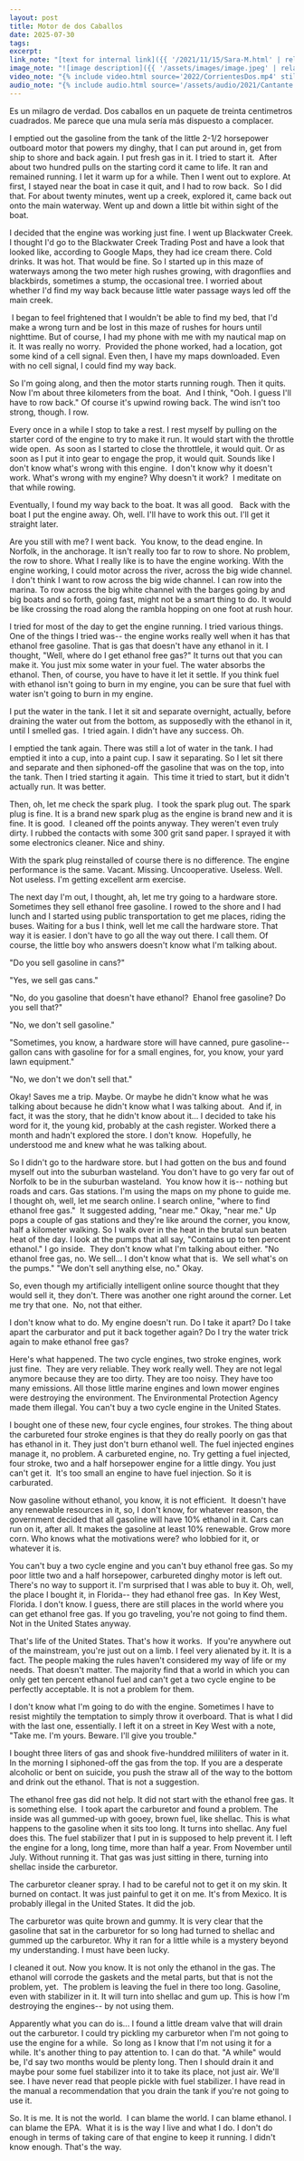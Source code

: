 ```yaml
---
layout: post
title: Motor de dos Caballos
date: 2025-07-30
tags:
excerpt:
link_note: "[text for internal link]({{ '/2021/11/15/Sara-M.html' | relative_url }})"
image_note: "![image description]({{ '/assets/images/image.jpeg' | relative_url }})"
video_note: "{% include video.html source='2022/CorrientesDos.mp4' still='2022/CostaRica/CorrientesUno.png' %}"
audio_note: "{% include audio.html source='/assets/audio/2021/Cantante.m4a' %}"
---
```


Es un milagro de verdad. Dos caballos en un paquete de treinta centimetros
cuadrados. Me parece que una mula sería más dispuesto a complacer.

I emptied out the gasoline from the tank of the little 2-1/2 horsepower
outboard motor that powers my dinghy, that I can put around in, get from
ship to shore and back again. I put fresh
gas in it. I tried to start it.  After about two hundred pulls
on the starting cord it came to life. It ran and remained running.
I let it warm up for a while. Then I went out to explore. At first, I stayed
near the boat in case it quit, and I had to row back.  So I did that. For about
twenty minutes, went up a creek, explored it, came back out onto the main waterway.
Went up and down a little bit within sight of the boat.

I decided that
the engine was working just fine. I went up Blackwater Creek. I thought I'd
go to the Blackwater Creek Trading Post and have a look that looked like,
according to Google Maps, they had ice cream there. Cold drinks. It was hot.
That would be fine. So I
started up in this maze of waterways among the two meter high rushes
growing, with dragonflies and blackbirds, sometimes a stump, the occasional tree. I
worried about whether I'd find my way back because little water
passage ways led off the main creek.

 I began to feel frightened that I wouldn't be able
to find my bed, that I'd make a wrong turn and be lost in this maze of rushes
for hours until nighttime. But of course, I had my phone with me with my
nautical map on it. It was really no worry.  Provided the phone worked, had a
location, got some kind of a cell signal. Even then, I have my maps downloaded.
Even with no cell signal, I could find my way back.

So I'm going along, and
then the motor starts running rough. Then it quits.  Now I'm about
three kilometers from
the boat.  And I think, "Ooh. I guess I'll have to row back."
Of course it's upwind rowing back. The wind isn't too strong, though.
I row.

Every once
in a while I stop to take a rest. I rest myself by pulling on the starter cord
of the engine to try to make it run. It would start with the throttle wide
open.  As soon as I started to close the throttlele, it would quit. Or as soon
as I put it into gear to engage the prop, it would quit. Sounds like I don't
know what's wrong with this engine.  I don't know why it doesn't work. What's
wrong with my engine? Why doesn't it work?  I meditate on that while
rowing.

Eventually, I found my way back to the boat. It was all good.  
Back with the boat I put the engine away. Oh, well. I'll have to work this
out. I'll get it straight later.

Are you still with me? I went back.  You know, to the dead engine.
In Norfolk, in the anchorage. It isn't really too far to
row to shore. No problem, the row to shore. What I really like is to have the
engine working. With the engine working, I could motor across the
river, across the big wide channel.  I don't think I want to row across the big
wide channel. I can row into the marina. To row across the big white channel
with the barges going by and big boats and so forth, going fast, might not be
a smart thing to do. It would be like crossing the road along the rambla
hopping on one foot at rush hour.

I tried for most of the day to get the engine
running. I tried various things.  One of the things I tried was-- the engine
works really well when it has that ethanol free gasoline. That is gas that doesn't have
any ethanol in it. I thought, "Well, where do I get ethanol free gas?"
It turns out that you can make it. You just mix some water in your
fuel. The water absorbs the ethanol. Then, of course,
you have to have it let it settle. If you think fuel with ethanol isn't
going to burn in my engine, you can be sure that fuel with water isn't going to
burn in my engine.

I put the water in the tank. I let it sit and separate overnight, actually, before
draining the water out from the bottom, as supposedly with the ethanol in it,
until I smelled gas.  I tried again.
I didn't have any success. Oh.

I emptied the tank again.
There was still a lot of water in the tank.
I had emptied it into a cup, into a paint cup.
I saw it separating. So I let sit there and separate and then siphoned-off the
gasoline that was on the top, into the tank. Then I tried starting it
again.  This time it tried to start, but it didn't actually run. It was better.

Then, oh, let me check the spark plug.  I took the spark plug
out. The spark plug is fine. It is a brand new spark plug as the engine is
brand new and it is fine. It is good.  I
cleaned off the points anyway. They weren't even truly dirty.
I rubbed the contacts with some 300 grit sand paper. I sprayed it with some electronics
cleaner. Nice and shiny.

With the spark plug reinstalled of course there is no difference. The engine
performance is the same. Vacant. Missing. Uncooperative. Useless. Well.
Not useless. I'm getting excellent arm exercise.

The next day I'm out, I thought, ah, let me try going to a hardware store.
 Sometimes they sell ethanol free gasoline. I rowed to the shore and I had
lunch and I started using public transportation to get me places, riding the
buses. Waiting for a bus I think, well let me call the hardware store. That way
it is easier. I don't have to go all the way out there. I call them. Of course,
the little boy who answers doesn't know what I'm talking about.

"Do you sell gasoline in cans?"

"Yes, we sell gas cans."

"No, do you gasoline that
doesn't have ethanol?  Ehanol free gasoline? Do you sell that?"

"No, we
don't sell gasoline."

"Sometimes, you know, a hardware store will have
canned, pure gasoline-- gallon cans with gasoline for for a small engines,
for, you know, your yard lawn equipment."

"No, we don't we don't sell that."

Okay! Saves me a trip. Maybe. Or maybe he didn't know what he
was talking about because he didn't know what I was talking about.
 And if, in
fact, it was the story, that he didn't know about it...  I decided to take his
word for it, the young kid, probably at the cash register. Worked there a
month and hadn't explored the store. I don't know.  Hopefully,
he understood me and knew what he was talking about.

So I didn't go to the hardware store. but I
had gotten on the bus and found myself out into the suburban wasteland. You
don't have to go very far out of Norfolk to be in the suburban wasteland.  You
know how it is-- nothing but roads and cars. Gas stations.
I'm using the maps on my phone to guide me. I thought oh, well, let me search
online. I search online, "where to find ethanol free gas."  It suggested adding,
"near me."
Okay, "near me." Up pops a couple
of gas stations and they're like around the corner, you know,
half a kilometer walking. So I walk over in the heat in the
brutal sun beaten heat of the day. I look at the pumps that all say,
"Contains up to ten percent ethanol." I go inside.  They don't know what I'm
talking about either. "No ethanol free gas, no. We sell... I don't know what
that is.  We sell what's on the pumps." "We don't sell anything else, no." Okay.

So, even though my artificially intelligent online source thought that they
would sell it, they don't. There was another one right around the corner.
Let me try that
one.  No, not that either.

I don't know what to do. My engine doesn't run.
Do I take it apart? Do I take apart the carburator and put it back together
again? Do I try the water trick again to make ethanol free gas?

Here's what happened. The two cycle engines,
two stroke engines, work just fine.  They are very reliable. They work
really well. They are not legal anymore because they are too dirty.
They are too noisy. They have too many emissions. All
those little marine engines and lown mower engines were destroying the environment.
The Environmental Protection Agency made
them illegal. You can't buy a two cycle engine in the United States.

I bought one of these new, four cycle engines, four strokes.
The thing about the carbureted four stroke engines is that they do
really poorly on gas that has ethanol in it. They just don't burn ethanol well.
The fuel injected engines manage it, no problem. A carbureted engine, no.
Try getting a fuel injected, four stroke, two and a half horsepower engine for a
little dingy. You just can't get it.  It's too small an engine to
have fuel injection. So it is carburated.

Now gasoline without
ethanol, you know, it is not efficient.  It doesn't have any
renewable resources in it, so, I don't know, for whatever reason, the
government decided that all gasoline will have 10% ethanol in it.
Cars can run on it, after all. It makes the gasoline at least 10% renewable.
Grow more corn. Who knows what the motivations were? who lobbied
for it, or whatever it is.

You can't buy a two cycle engine and you
can't buy ethanol free gas. So my poor little two and a half horsepower,
carbureted dinghy motor is left out.  There's no way to support it.
I'm surprised that I was able to buy it. Oh, well, the place I bought
it, in Florida-- they had ethanol free gas.
 In Key West, Florida. I don't know.
I guess, there are still places in the world where you can get ethanol free
gas. If you go traveling, you're not going to find them.  Not in the United
States anyway.

That's life of the United States. That's how it works.  If
you're anywhere out of the mainstream, you're just out on a limb.
I feel very alienated by it. It is a fact. The
people making the rules haven't considered my
way of life or my needs. That doesn't matter. The majority
find that a world in which you can only get ten percent ethanol fuel and can't
get a two cycle engine to be perfectly acceptable. It is not a problem for them.

I don't know what I'm going to do with the engine.
Sometimes I have to resist
mightily the temptation to simply throw it overboard.
That is what I did with the last one, essentially. I left it on a street
in Key West with a note, "Take me. I'm yours. Beware. I'll give you trouble."

I bought three liters of gas and shook five-hunddred mililiters of water in it.
In the morning I siphoned-off the gas from the top.
If you are a desperate alcoholic or bent on suicide, you push the straw all of
the way to the bottom and drink out the ethanol. That is not a suggestion.

The ethanol free gas did not help. It did not start with the ethanol free gas.
It is something else.  I took apart the carburetor and found a problem.
The inside was all gummed-up with gooey, brown fuel, like shellac.
This is what happens to the gasoline when it sits
too long. It turns into shellac. Any fuel does this. The fuel stabilizer
that I put in is supposed to help prevent it. I left the engine for a long,
long time, more than half a year. From November until July.
Without running it. That gas was just sitting in there, turning
into shellac inside the carburetor.

The carburetor cleaner spray. I had to be careful not to get it on my skin.
It burned on contact. It was just painful to get it on me.
It's from Mexico. It is probably illegal in the United States.
It did the job.

The carburetor was quite brown and gummy.
It is very clear that the gasoline that sat in the carburetor for so long
had turned to shellac and gummed up the carburetor. Why it ran for a little
while is a mystery beyond my understanding. I must have been lucky.

I cleaned it out. Now you know. It is not only the ethanol in the gas.  The
ethanol will corrode the gaskets and the metal parts, but that is not the
problem, yet.  The problem is leaving the fuel in there too long.  Gasoline,
even with stabilizer in it. It will turn into shellac and gum up. This is how
I'm destroying the engines-- by not using them.

Apparently what you can do is... I found a
little dream valve that will drain out the carburetor. I could try
pickling my carburetor when I'm not going to use the engine for a while.  So
long as I know that I'm not using it for a while. It's another thing to pay
attention to.  I can do that. "A while" would be, I'd say two months
would be plenty long. Then I should drain it and maybe pour some
fuel stabilizer into it to take its place, not just air. We'll see.
I have never read that people pickle with fuel stabilizer. I have read in the
manual a recommendation that you drain the tank if you're not going to use it.

So. It is me.
It is not the world.  I can blame the world. I can blame ethanol. I can blame
the EPA.  What it is is the way I live and what I do. I don't do enough in
terms of taking care of that engine to keep it running. I didn't know
enough. That's the way. 


